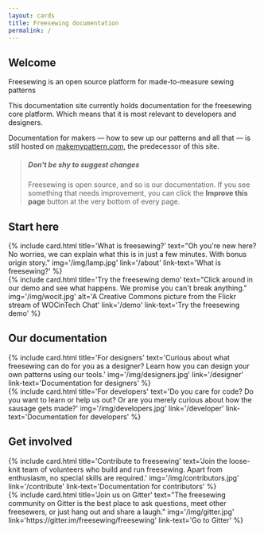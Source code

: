 ```yaml
---
layout: cards
title: Freesewing documentation
permalink: /
---
```

<div class="container">
    <div class="row">
        <div class="col-md-6 offset-md-3">
            <h2>Welcome</h2>
            <p class="lead">Freesewing is an open source platform for made-to-measure sewing patterns</p>
            <p>This documentation site currently holds documentation for the freesewing core platform.
            Which means that it is most relevant to developers and designers.</p>
            <p>Documentation for makers &mdash; how to sew up our patterns and all that &mdash; is still hosted on 
            <a href="https://makemypattern.com/">makemypattern.com</a>,
            the predecessor of this site.</p>
            <blockquote class="mt-4">
                <h5>Don't be shy to suggest changes</h5>
                <p>Freesewing is open source, and so is our documentation. If you see something that needs improvement,
                you can click the <b>Improve this page</b> button at the very bottom of every page.</p>
            </blockquote>
        </div>
    </div>
    <h2>Start here</h2>
    <div class="row">
        <div class="col-md-6 mb-3 mt-1">
            {% include card.html 
                title='What is freesewing?'
                text="Oh you're new here? No worries, we can explain what this is in just a few minutes. With bonus origin story."
                img='/img/lamp.jpg'
                link='/about'
                link-text='What is freesewing?'
            %}
        </div>
        <div class="col-md-6 mb-3 mt-1">
            {% include card.html 
                title='Try the freesewing demo'
                text="Click around in our demo and see what happens. We promise you can't break anything."
                img='/img/wocit.jpg'
                alt='A Creative Commons picture from the Flickr stream of WOCinTech Chat'
                link='/demo'
                link-text='Try the freesewing demo'
            %}
        </div>
    </div> <!-- .row -->
    <h2>Our documentation</h2>
    <div class="row">
        <div class="col-md-6 mb-3 mt-1">
            {% include card.html 
                title='For designers'
                text='Curious about what freesewing can do for you as a designer? Learn how you can design your own patterns using our tools.'
                img='/img/designers.jpg'
                link='/designer'
                link-text='Documentation for designers'
            %}
        </div>
        <div class="col-md-6 mb-3 mt-1">
            {% include card.html 
                title='For developers'
                text='Do you care for code? Do you want to learn or help us out? Or are you merely curious about how the sausage gets made?'
                img='/img/developers.jpg'
                link='/developer'
                link-text='Documentation for developers'
            %}
        </div>
    </div> <!-- .row -->
    <h2>Get involved</h2>
    <div class="row">
        <div class="col-md-6 mb-3 mt-1">
            {% include card.html 
                title='Contribute to freesewing'
                text='Join the loose-knit team of volunteers who build and run freesewing. Apart from enthusiasm, no special skills are required.'
                img='/img/contributors.jpg'
                link='/contribute'
                link-text='Documentation for contributors'
            %}
        </div>
        <div class="col-md-6 mb-3 mt-1">
            {% include card.html 
                title='Join us on Gitter'
                text="The freesewing community on Gitter is the best place to ask questions, meet other freesewers, or just hang out and share a laugh."
                img='/img/gitter.jpg'
                link='https://gitter.im/freesewing/freesewing'
                link-text='Go to Gitter'
            %}
        </div>
    </div> <!-- .row -->
</div> <!-- .container -->
